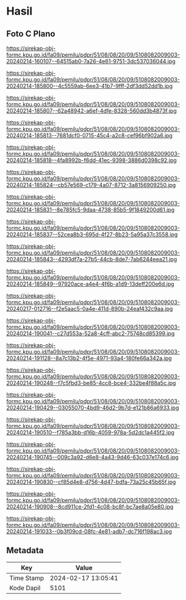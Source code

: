 # Hasil

## Foto C Plano

https://sirekap-obj-formc.kpu.go.id/fa09/pemilu/pdpr/51/08/08/20/09/5108082009003-20240214-160107--64515ab0-7a26-4e61-9751-3dc537036044.jpg

https://sirekap-obj-formc.kpu.go.id/fa09/pemilu/pdpr/51/08/08/20/09/5108082009003-20240214-185800--4c5559ab-6ee3-41b7-9fff-2df3dd52dd1b.jpg

https://sirekap-obj-formc.kpu.go.id/fa09/pemilu/pdpr/51/08/08/20/09/5108082009003-20240214-185807--62a48942-a6ef-4dfe-8328-560dd3b4873f.jpg

https://sirekap-obj-formc.kpu.go.id/fa09/pemilu/pdpr/51/08/08/20/09/5108082009003-20240214-185813--7681dcf0-0715-45c4-a2c8-cef96bf902a6.jpg

https://sirekap-obj-formc.kpu.go.id/fa09/pemilu/pdpr/51/08/08/20/09/5108082009003-20240214-185818--4fa8992b-f6dd-41ec-9398-3886d0398c92.jpg

https://sirekap-obj-formc.kpu.go.id/fa09/pemilu/pdpr/51/08/08/20/09/5108082009003-20240214-185824--cb57e569-c179-4a07-8712-3a8156909250.jpg

https://sirekap-obj-formc.kpu.go.id/fa09/pemilu/pdpr/51/08/08/20/09/5108082009003-20240214-185831--8e785fc5-9daa-4738-85b5-9f1849200d61.jpg

https://sirekap-obj-formc.kpu.go.id/fa09/pemilu/pdpr/51/08/08/20/09/5108082009003-20240214-185837--52cea8b3-695d-4f27-8b23-5a95a37c3558.jpg

https://sirekap-obj-formc.kpu.go.id/fa09/pemilu/pdpr/51/08/08/20/09/5108082009003-20240214-185843--4293df7a-27b5-44cb-8de7-7ab6244eea21.jpg

https://sirekap-obj-formc.kpu.go.id/fa09/pemilu/pdpr/51/08/08/20/09/5108082009003-20240214-185849--97920ace-a4e4-4f6b-a1d9-13deff200e6d.jpg

https://sirekap-obj-formc.kpu.go.id/fa09/pemilu/pdpr/51/08/08/20/09/5108082009003-20240217-012716--f2e5aac5-0a4e-411d-890b-24eaf432c9aa.jpg

https://sirekap-obj-formc.kpu.go.id/fa09/pemilu/pdpr/51/08/08/20/09/5108082009003-20240214-190041--c27d553a-52a8-4cff-abc2-75748cd85399.jpg

https://sirekap-obj-formc.kpu.go.id/fa09/pemilu/pdpr/51/08/08/20/09/5108082009003-20240214-191128--8a7c13b2-4f5e-4971-93a4-180fe66a342a.jpg

https://sirekap-obj-formc.kpu.go.id/fa09/pemilu/pdpr/51/08/08/20/09/5108082009003-20240214-190248--f7c5fbd3-be85-4cc8-bce4-332be4f88a5c.jpg

https://sirekap-obj-formc.kpu.go.id/fa09/pemilu/pdpr/51/08/08/20/09/5108082009003-20240214-190429--03055070-4bd9-46d2-9b7d-e121b86a6933.jpg

https://sirekap-obj-formc.kpu.go.id/fa09/pemilu/pdpr/51/08/08/20/09/5108082009003-20240214-190510--f785a3bb-d16b-4059-978a-5d2dc1a445f2.jpg

https://sirekap-obj-formc.kpu.go.id/fa09/pemilu/pdpr/51/08/08/20/09/5108082009003-20240214-190745--009c3a92-d6e8-4a43-9d46-63c037e174c6.jpg

https://sirekap-obj-formc.kpu.go.id/fa09/pemilu/pdpr/51/08/08/20/09/5108082009003-20240214-190830--cf85d4e8-d756-4d47-bdfa-73a25c45b65f.jpg

https://sirekap-obj-formc.kpu.go.id/fa09/pemilu/pdpr/51/08/08/20/09/5108082009003-20240214-190908--8cd911ce-2fd1-4c08-bc8f-bc7ae8a05e80.jpg

https://sirekap-obj-formc.kpu.go.id/fa09/pemilu/pdpr/51/08/08/20/09/5108082009003-20240214-191033--0b3f09cd-08fc-4e81-adb7-dc716f198ac3.jpg


## Metadata

| Key        | Value               |
| ---------- | ------------------- |
| Time Stamp | 2024-02-17 13:05:41 |
| Kode Dapil | 5101                |



